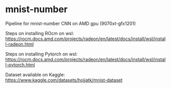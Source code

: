 # mnist-number
Pipeline for mnist-number CNN on AMD gpu (9070xt-gfx1201)

Steps on installing ROcm on wsl:
    https://rocm.docs.amd.com/projects/radeon/en/latest/docs/install/wsl/install-radeon.html

Steps on installing Pytorch on wsl:
    https://rocm.docs.amd.com/projects/radeon/en/latest/docs/install/wsl/install-pytorch.html

Dataset available on Kaggle:
    https://www.kaggle.com/datasets/hojjatk/mnist-dataset
